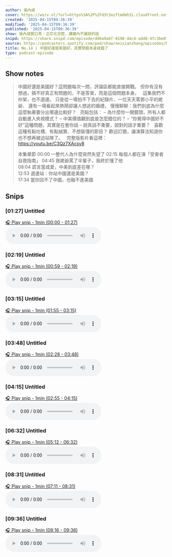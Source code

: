 ```yaml
---
author: 張內咸
cover: https://wsrv.nl/?url=https%3A%2F%2Fd3t3ozftmdmh3i.cloudfront.net%2Fstaging%2Fpodcast_uploaded_nologo%2F43086198%2F43086198-1744989503321-18f558ebac4fc.jpg&w=200&h=200
created: '2025-04-15T09:36:39'
modified: '2025-04-15T09:36:39'
published: '2025-04-15T09:36:39'
show: 張內咸脫口秀｜正宗北京腔，講牆內不讓說的話
snipd: https://share.snipd.com/episode/dd0a9a6f-0198-44c4-add8-4fc3be07c855
source: https://podcasters.spotify.com/pod/show/neixianzhang/episodes/No-14-e31a57b
title: No.14 | 中國好還是美國好，其實問題本身就錯了
type: podcast-episode
---
```



## Show notes
> 中國好還是美國好？這問題每次一問，評論區都能直接開戰。
> 但你有沒有想過，搞不好真正有問題的，不是答案，而是這個問題本身。
>  
> 這集我們不吵架，也不選邊。
> 只是從一場拍不下去的紀錄片、一位天天罵鄧小平的姥爺、
> 還有一場看起來熱鬧卻讓人想逃的婚禮，
> 慢慢聊聊：我們到底為什麼這麼執著要分出哪邊比較好？
>  
> 亮點包括： – 為什麼你一開鏡頭，所有人都自動進入央視模式？
> – 中美價值觀到底是怎麼錯位的？
> – “你覺得中國好不好”這種問題，其實是在套你話
> – 說真話不重要，說對的話才重要？
>  
> 喜歡這種有點吐槽、有點誠實、不想裝懂的節目？
> 歡迎訂閱，讓演算法知道你也不想再被迫站隊了。
>  
> 完整版影片看這裡：
> https://youtu.be/C3Qz7XAcsy8 
> 
> 本集章節 
> 00:00 一整代人為什麼突然失望了 
> 02:15 每個人都在演「受害者自救指南」 
> 04:45 我姥爺罵了半輩子，我終於懂了他  
> 08:04 謊言當成愛，中美到底差在哪？  
> 12:53 選邊站：你站中國還是美國？  
> 17:34 當你回不了中國，也融不進美國

## Snips
### [01:27] Untitled
[🎧 Play snip - 1min️ (00:00 - 01:27)](https://share.snipd.com/snip/8547ef95-272e-4b95-949a-a3d0c629a10d)
<audio controls> <source src="https://anchor.fm/s/10168e898/podcast/play/101044907/https%3A%2F%2Fd3ctxlq1ktw2nl.cloudfront.net%2Fstaging%2F2025-3-9%2F398084324-44100-2-e2cd02332c2d6.m4a#t=00:00,01:27"> </audio>
### [02:19] Untitled
[🎧 Play snip - 1min️ (00:59 - 02:19)](https://share.snipd.com/snip/779133ae-25a8-4e6c-98ad-bb7842bb7cfd)
<audio controls> <source src="https://anchor.fm/s/10168e898/podcast/play/101044907/https%3A%2F%2Fd3ctxlq1ktw2nl.cloudfront.net%2Fstaging%2F2025-3-9%2F398084324-44100-2-e2cd02332c2d6.m4a#t=00:59,02:19"> </audio>
### [03:15] Untitled
[🎧 Play snip - 1min️ (01:55 - 03:15)](https://share.snipd.com/snip/d86e6546-7b50-4122-b685-89d0b817990e)
<audio controls> <source src="https://anchor.fm/s/10168e898/podcast/play/101044907/https%3A%2F%2Fd3ctxlq1ktw2nl.cloudfront.net%2Fstaging%2F2025-3-9%2F398084324-44100-2-e2cd02332c2d6.m4a#t=01:55,03:15"> </audio>
### [03:48] Untitled
[🎧 Play snip - 1min️ (02:28 - 03:48)](https://share.snipd.com/snip/34baadb6-8a6e-414f-85d9-4c669e529280)
<audio controls> <source src="https://anchor.fm/s/10168e898/podcast/play/101044907/https%3A%2F%2Fd3ctxlq1ktw2nl.cloudfront.net%2Fstaging%2F2025-3-9%2F398084324-44100-2-e2cd02332c2d6.m4a#t=02:28,03:48"> </audio>
### [04:15] Untitled
[🎧 Play snip - 1min️ (02:55 - 04:15)](https://share.snipd.com/snip/df1296ac-9dc8-4d27-8ef0-38674c5e24cc)
<audio controls> <source src="https://anchor.fm/s/10168e898/podcast/play/101044907/https%3A%2F%2Fd3ctxlq1ktw2nl.cloudfront.net%2Fstaging%2F2025-3-9%2F398084324-44100-2-e2cd02332c2d6.m4a#t=02:55,04:15"> </audio>
### [06:32] Untitled
[🎧 Play snip - 1min️ (05:12 - 06:32)](https://share.snipd.com/snip/ecd27493-ec98-46dc-acdd-4f820101349c)
<audio controls> <source src="https://anchor.fm/s/10168e898/podcast/play/101044907/https%3A%2F%2Fd3ctxlq1ktw2nl.cloudfront.net%2Fstaging%2F2025-3-9%2F398084324-44100-2-e2cd02332c2d6.m4a#t=05:12,06:32"> </audio>
### [08:31] Untitled
[🎧 Play snip - 1min️ (07:11 - 08:31)](https://share.snipd.com/snip/a3066251-ff7e-4d5a-9db5-642428233df7)
<audio controls> <source src="https://anchor.fm/s/10168e898/podcast/play/101044907/https%3A%2F%2Fd3ctxlq1ktw2nl.cloudfront.net%2Fstaging%2F2025-3-9%2F398084324-44100-2-e2cd02332c2d6.m4a#t=07:11,08:31"> </audio>
### [09:36] Untitled
[🎧 Play snip - 1min️ (08:16 - 09:36)](https://share.snipd.com/snip/5c3fa35a-73a0-427c-b6ab-f2918d7709e3)
<audio controls> <source src="https://anchor.fm/s/10168e898/podcast/play/101044907/https%3A%2F%2Fd3ctxlq1ktw2nl.cloudfront.net%2Fstaging%2F2025-3-9%2F398084324-44100-2-e2cd02332c2d6.m4a#t=08:16,09:36"> </audio>
